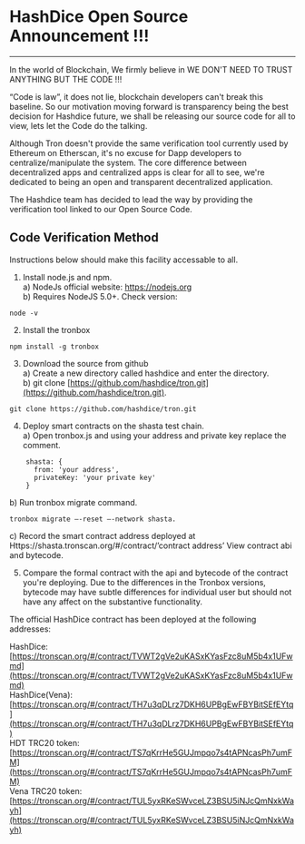 # HashDice Open Source Announcement !!!
------------

In the world of Blockchain, We firmly believe in WE DON'T NEED TO TRUST ANYTHING BUT THE CODE !!!  

“Code is law”, it does not lie, blockchain developers can't break this baseline. So our motivation moving forward is  transparency being the best decision for Hashdice future, we shall be releasing our source code for all to view, lets let the Code do the talking.  

Although Tron doesn't provide the same verification tool currently used by Ethereum on Etherscan, it's no excuse for Dapp developers to centralize/manipulate the system. The core difference between decentralized apps and centralized apps is clear for all to see, we're dedicated to being an open and transparent decentralized application.  

The Hashdice team has decided to lead the way by providing the verification tool linked to our Open Source Code.   

## Code Verification Method
Instructions below should make this facility accessable to all.

1. Install node.js and npm.  
a) NodeJs official website: https://nodejs.org  
b) Requires NodeJS 5.0+. Check version:   
```  
node -v  
```  

2. Install the tronbox  
```  
npm install -g tronbox  
```  

3. Download the source from github  
a) Create a new directory called hashdice and enter the directory.  
b) git clone [https://github.com/hashdice/tron.git](https://github.com/hashdice/tron.git).  
```  
git clone https://github.com/hashdice/tron.git  
```  

4. Deploy smart contracts on the shasta test chain.  
   a) Open tronbox.js and using your address and private key replace the comment.  
```  
    shasta: {  
      from: 'your address',  
      privateKey: 'your private key'
    }
```  
   b) Run tronbox migrate command.  
```  
tronbox migrate –-reset –-network shasta.  
```    
   c) Record the smart contract address deployed at
Https://shasta.tronscan.org/#/contract/’contract address’
View contract abi and bytecode.


5. Compare the formal contract with the api and bytecode of the contract you're deploying. Due to the differences in the Tronbox versions, bytecode may have subtle differences for individual user but should not have any affect on the substantive functionality.  

The official HashDice contract has been deployed at the following addresses:  

HashDice: [https://tronscan.org/#/contract/TVWT2gVe2uKASxKYasFzc8uM5b4x1UFwmd](https://tronscan.org/#/contract/TVWT2gVe2uKASxKYasFzc8uM5b4x1UFwmd)   
HashDice(Vena): [https://tronscan.org/#/contract/TH7u3qDLrz7DKH6UPBgEwFBYBitSEfEYtq](https://tronscan.org/#/contract/TH7u3qDLrz7DKH6UPBgEwFBYBitSEfEYtq)  
HDT TRC20 token: [https://tronscan.org/#/contract/TS7qKrrHe5GUJmpqo7s4tAPNcasPh7umFM](https://tronscan.org/#/contract/TS7qKrrHe5GUJmpqo7s4tAPNcasPh7umFM)  
Vena TRC20 token: [https://tronscan.org/#/contract/TUL5yxRKeSWvceLZ3BSU5iNJcQmNxkWayh](https://tronscan.org/#/contract/TUL5yxRKeSWvceLZ3BSU5iNJcQmNxkWayh)   









